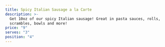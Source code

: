 ```yaml
---
title: Spicy Italian Sausage a la Carte
description: >-
  Get 10oz of our spicy Italian sausage! Great in pasta sauces, rolls,
  scrambles, bowls and more!
price: "9"
serves: "3"
position: "4"
---
```


